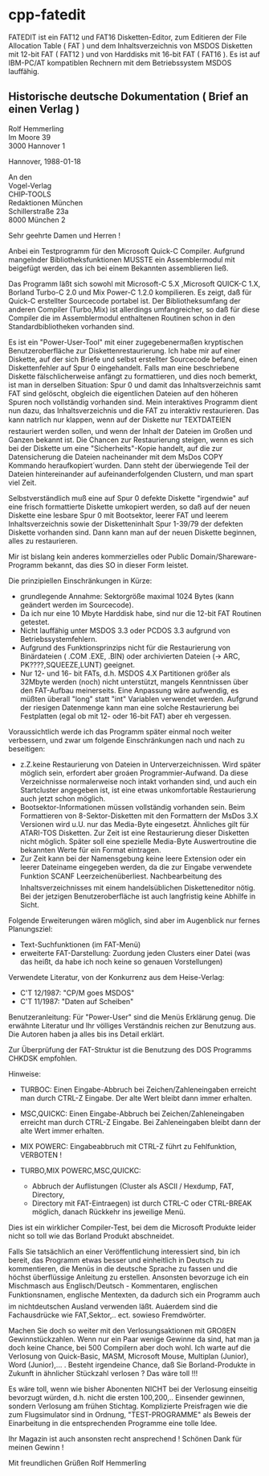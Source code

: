 # cpp-fatedit
FATEDIT ist ein FAT12 und FAT16 Disketten-Editor, zum Editieren der File Allocation Table ( FAT ) und dem Inhaltsverzeichnis von MSDOS Disketten mit 12-bit FAT ( FAT12 ) und von Harddisks mit 16-bit FAT ( FAT16 ).
Es ist auf IBM-PC/AT kompatiblen Rechnern mit dem Betriebssystem MSDOS lauffähig. 
## Historische deutsche Dokumentation ( Brief an einen Verlag )

Rolf Hemmerling  
Im Moore 39  
3000 Hannover 1  

Hannover, 1988-01-18  

An den  
Vogel-Verlag  
CHIP-TOOLS  
Redaktionen München  
Schillerstraße 23a  
8000 München 2  


Sehr geehrte Damen und Herren !  

Anbei ein Testprogramm für den Microsoft Quick-C Compiler. Aufgrund mangelnder Bibliotheksfunktionen MUSSTE ein Assemblermodul mit beigefügt werden, das ich bei einem Bekannten assemblieren ließ.

Das Programm läßt sich sowohl mit Microsoft-C 5.X ,Microsoft QUICK-C 1.X, Borland Turbo-C 2.0 und Mix Power-C 1.2.0 kompilieren. Es zeigt, daß für Quick-C erstellter Sourcecode portabel ist. Der Bibliotheksumfang der anderen Compiler (Turbo,Mix) ist allerdings umfangreicher, so daß für diese Compiler die im Assemblermodul enthaltenen Routinen schon in
den Standardbibliotheken vorhanden sind.

Es ist ein "Power-User-Tool" mit einer zugegebenermaßen kryptischen Benutzeroberfläche zur Diskettenrestaurierung. Ich habe mir auf einer Diskette, auf der sich Briefe und selbst erstellter Sourcecode befand, einen Diskettenfehler auf Spur 0 eingehandelt. Falls man eine beschriebene Diskette fälschlicherweise anfängt zu formattieren, und dies noch bemerkt, ist man in derselben Situation: Spur 0 und damit
das Inhaltsverzeichnis samt FAT sind gelöscht, obgleich die
eigentlichen Dateien auf den höheren Spuren noch vollständig vorhanden sind. Mein interaktives Programm dient nun dazu, das Inhaltsverzeichnis und die FAT zu interaktiv restaurieren. Das kann natrlich nur klappen, wenn auf der Diskette nur TEXTDATEIEN restauriert werden sollen, und wenn der Inhalt der Dateien im Großen und Ganzen bekannt ist. Die Chancen zur Restaurierung steigen, wenn es sich bei der Diskette um
eine "Sicherheits"-Kopie handelt, auf die zur Datensicherung die Dateien nacheinander mit dem MsDos COPY Kommando heraufkopiert´wurden. Dann steht der überwiegende Teil der Dateien hintereinander auf aufeinanderfolgenden Clustern, und man spart viel Zeit.

Selbstverständlich muß eine auf Spur 0 defekte Diskette "irgendwie" auf eine frisch formattierte Diskette umkopiert werden, so daß auf der neuen Diskette eine lesbare Spur 0 mit Bootsektor, leerer FAT und leerem Inhaltsverzeichnis sowie der Disketteninhalt Spur 1-39/79 der defekten Diskette vorhanden sind. Dann kann man auf der neuen Diskette beginnen, alles zu restaurieren.

Mir ist bislang kein anderes kommerzielles oder Public Domain/Shareware-Programm bekannt, das dies SO in dieser Form leistet.

Die prinzipiellen Einschränkungen in Kürze:
- grundlegende Annahme: Sektorgröße maximal 1024 Bytes (kann geändert werden im Sourcecode).
- Da ich nur eine 10 Mbyte Harddisk habe, sind nur die 12-bit FAT Routinen getestet.
- Nicht lauffähig unter MSDOS 3.3 oder PCDOS 3.3 aufgrund von
  Betriebssystemfehlern.
- Aufgrund des Funktionsprinzips nicht für die Restaurierung von Binärdateien ( .COM .EXE, .BIN) oder archivierten Dateien (-> ARC, PK????,SQUEEZE,LUNT) geeignet.
- Nur 12- und 16- bit FATs, d.h. MSDOS 4.X Partitionen größer als 32Mbyte werden (noch) nicht unterstützt, mangels Kenntnissen über den FAT-Aufbau meinerseits. Eine Anpassung wäre aufwendig, es müßten überall "long" statt "int" Variablen verwendet werden. Aufgrund der riesigen Datenmenge kann man eine solche Restaurierung bei Festplatten (egal ob mit 12- oder 16-bit FAT) aber eh vergessen.

Voraussichtlich werde ich das Programm später einmal noch weiter verbessern, und zwar um folgende Einschränkungen nach und nach zu beseitigen:
- z.Z.keine Restaurierung von Dateien in Unterverzeichnissen. Wird später möglich sein, erfordert aber groáen Programmier-Aufwand. Da diese Verzeichnisse normalerweise noch intakt vorhanden sind, und auch ein Startcluster angegeben ist, ist eine etwas unkomfortable Restaurierung auch jetzt schon möglich.
- Bootsektor-Informationen müssen vollständig vorhanden sein.
  Beim Formattieren von 8-Sektor-Disketten mit den Formattern der MsDos 3.X Versionen wird u.U. nur das Media-Byte eingesetzt. Ähnliches gilt für ATARI-TOS Disketten. Zur Zeit ist eine Restaurierung dieser Disketten nicht möglich. Später soll eine spezielle Media-Byte Auswertroutine die bekannten Werte für ein Format eintragen.
- Zur Zeit kann bei der Namensgebung keine leere Extension oder ein leerer Dateiname eingegeben werden, da die zur Eingabe verwendete Funktion SCANF Leerzeichenüberliest. Nachbearbeitung des Inhaltsverzeichnisses mit einem handelsüblichen Disketteneditor nötig. Bei der jetzigen Benutzeroberfläche ist auch langfristig keine Abhilfe in Sicht.

Folgende Erweiterungen wären möglich, sind aber im Augenblick
nur fernes Planungsziel:
- Text-Suchfunktionen (im FAT-Menü)
- erweiterte FAT-Darstellung: Zuordung jeden Clusters einer Datei (was das heißt, da habe ich noch keine so genauen Vorstellungen)

Verwendete Literatur, von der Konkurrenz aus dem Heise-Verlag:
- C'T 12/1987: "CP/M goes MSDOS"
- C'T 11/1987: "Daten auf Scheiben"

Benutzeranleitung: Für "Power-User" sind die Menüs Erklärung genug. Die erwähnte Literatur und Ihr völliges Verständnis reichen zur Benutzung aus. Die Autoren haben ja alles bis ins Detail erklärt.

Zur Überprüfung der FAT-Struktur ist die Benutzung des DOS Programms CHKDSK empfohlen.

Hinweise:
- TURBOC: Einen Eingabe-Abbruch bei Zeichen/Zahleneingaben erreicht man durch CTRL-Z Eingabe. Der alte Wert bleibt dann immer erhalten.

- MSC,QUICKC: Einen Eingabe-Abbruch bei Zeichen/Zahleneingaben erreicht man durch CTRL-Z Eingabe. Bei Zahleneingaben bleibt dann der alte Wert immer erhalten. 

- MIX POWERC: Eingabeabbruch mit CTRL-Z führt zu Fehlfunktion, VERBOTEN !

- TURBO,MIX POWERC,MSC,QUICKC:
  - Abbruch der Auflistungen (Cluster als ASCII / Hexdump, FAT, Directory,
  - Directory mit FAT-Eintraegen) ist durch CTRL-C oder CTRL-BREAK möglich, danach Rückkehr ins jeweilige Menü.

Dies ist ein wirklicher Compiler-Test, bei dem die Microsoft
Produkte leider nicht so toll wie das Borland Produkt abschneidet.

Falls Sie tatsächlich an einer Veröffentlichung interessiert sind, bin ich bereit, das Programm etwas besser und einheitlich in Deutsch zu kommentieren, die Menüs in die deutsche Sprache zu fassen und die höchst überflüssige Anleitung zu erstellen. Ansonsten bevorzuge ich ein Mischmasch aus Englisch/Deutsch - Kommentaren, englischen Funktionsnamen, englische Mentexten, da dadurch sich ein Programm auch im nichtdeutschen Ausland verwenden läßt. Auáerdem sind die Fachausdrücke wie FAT,Sektor,.. ect. sowieso Fremdwörter.

Machen Sie doch so weiter mit den Verlosungsaktionen mit GROßEN Gewinnstückzahlen. Wenn nur ein Paar wenige Gewinne da sind, hat man ja doch keine Chance, bei 500 Compilern aber doch wohl. Ich warte auf die Verlosung von Quick-Basic, MASM, Microsoft Mouse, Multiplan (Junior), Word (Junior),... . Besteht irgendeine Chance, daß Sie Borland-Produkte
in Zukunft in ähnlicher Stückzahl verlosen ? Das wäre toll !!!

Es wäre toll, wenn wie bisher Abonenten NICHT bei der Verlosung einseitig bevorzugt würden, d.h. nicht die ersten 100,200,.. Einsender gewinnen, sondern Verlosung am frühen Stichtag. Komplizierte Preisfragen wie die zum Flugsimulator sind in Ordnung, "TEST-PROGRAMME" als Beweis der Einarbeitung in die entsprechenden Programme eine tolle Idee.

Ihr Magazin ist auch ansonsten recht ansprechend !
Schönen Dank für meinen Gewinn !

Mit freundlichen Grüßen
Rolf Hemmerling
